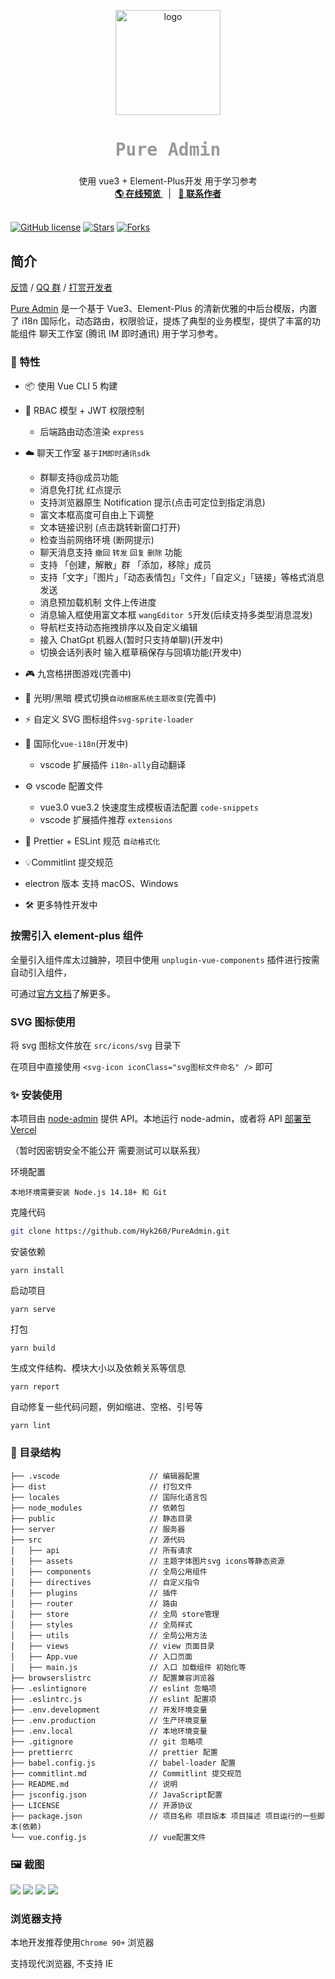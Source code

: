 <p align="center">
  <a>
    <img src="./images/log.png" alt="logo" width="168" height="168">
  </a>
  <h2 
     align="center" 
     style="font-weight: 600;font: bold 200% Consolas, Monaco, monospace;color: #999;"
     >
    Pure Admin
  </h2>
  <p align="center">
    使用 vue3 + Element-Plus开发 用于学习参考
    <br />
    <a href="https://pureadmin.cn" target="blank">
      <strong>🌎 在线预览</strong>
    </a>
    &nbsp;&nbsp;|&nbsp;&nbsp;
    <a href="https://jq.qq.com/?_wv=1027&k=Cd4Ihd2J" target="blank">
      <strong>💬 联系作者</strong>
    </a> 
    <br />
    <br />
  </p>
</p>

[![GitHub license](https://img.shields.io/github/license/Hyk260/PureAdmin)](https://github.com/Hyk260/PureAdmin/blob/master/LICENSE) [![Stars](https://img.shields.io/github/stars/Hyk260/PureAdmin.svg)](https://github.com/Hyk260/PureAdmin/stargazers) [![Forks](https://img.shields.io/github/forks/Hyk260/PureAdmin.svg)](https://github.com/Hyk260/PureAdmin/network/members)

## 简介

[反馈](https://github.com/Hyk260/PureAdmin/issues) / [QQ 群](https://github.com/Hyk260/PureAdmin/discussions/2) / [打赏开发者](./images/weix.png)

[Pure Admin](https://github.com/Hyk260/PureAdmin) 是一个基于 Vue3、Element-Plus 的清新优雅的中后台模版，内置了 i18n 国际化，动态路由，权限验证，提炼了典型的业务模型，提供了丰富的功能组件 聊天工作室 (腾讯 IM 即时通讯) 用于学习参考。

### 🎉 特性

- 📦️ 使用 Vue CLI 5 构建
- 📃 RBAC 模型 + JWT 权限控制

  - 后端路由动态渲染 `express`

- ☁️ 聊天工作室 `基于IM即时通讯sdk`

  - 群聊支持@成员功能
  - 消息免打扰 红点提示
  - 支持浏览器原生 Notification 提示(点击可定位到指定消息)
  - 富文本框高度可自由上下调整
  - 文本链接识别 (点击跳转新窗口打开)
  - 检查当前网络环境 (断网提示)
  - 聊天消息支持 `撤回` `转发` `回复` `删除` 功能
  - 支持 「创建，解散」群 「添加，移除」成员
  - 支持「文字」「图片」「动态表情包」「文件」「自定义」「链接」等格式消息发送
  - 消息预加载机制 文件上传进度
  - 消息输入框使用富文本框 `wangEditor 5`开发(后续支持多类型消息混发)
  - 导航栏支持动态拖拽排序以及自定义编辑
  - 接入 ChatGpt 机器人(暂时只支持单聊)(开发中)
  - 切换会话列表时 输入框草稿保存与回填功能(开发中)

- 🎮 九宫格拼图游戏(完善中)
- 🌚 光明/黑暗 模式切换`自动根据系统主题改变`(完善中)
- ⚡️ 自定义 SVG 图标组件`svg-sprite-loader`
- 🔴 国际化`vue-i18n`(开发中)

  - vscode 扩展插件 `i18n-ally`自动翻译

- ⚙️ vscode 配置文件
  - vue3.0 vue3.2 快速度生成模板语法配置 `code-snippets`
  - vscode 扩展插件推荐 `extensions`
- 🔧 Prettier + ESLint 规范 `自动格式化`
- 💡Commitlint 提交规范
- electron 版本 支持 macOS、Windows
- 🛠 更多特性开发中

### 按需引入 element-plus 组件

全量引入组件库太过臃肿，项目中使用 `unplugin-vue-components` 插件进行按需自动引入组件，

可通过[官方文档](https://element-plus.org/zh-CN/guide/quickstart.html#按需导入)了解更多。

### SVG 图标使用

将 svg 图标文件放在 `src/icons/svg` 目录下

在项目中直接使用 `<svg-icon iconClass="svg图标文件命名" />` 即可

### ✨ 安装使用

本项目由 [node-admin](https://node-admin.cn) 提供 API。本地运行 node-admin，或者将 API [部署至 Vercel](https://vercel.com)

（暂时因密钥安全不能公开 需要测试可以联系我）

环境配置

```
本地环境需要安装 Node.js 14.18+ 和 Git
```

克隆代码

```bash
git clone https://github.com/Hyk260/PureAdmin.git
```

安装依赖

```
yarn install
```

启动项目

```
yarn serve
```

打包

```
yarn build
```

生成文件结构、模块大小以及依赖关系等信息

```
yarn report
```

自动修复一些代码问题，例如缩进、空格、引号等

```
yarn lint
```

### 🎨 目录结构

```
├── .vscode                    // 编辑器配置
├── dist                       // 打包文件
├── locales                    // 国际化语言包
├── node_modules               // 依赖包
├── public                     // 静态目录
├── server                     // 服务器
├── src                        // 源代码
│   ├── api                    // 所有请求
│   ├── assets                 // 主题字体图片svg icons等静态资源
│   ├── components             // 全局公用组件
│   ├── directives             // 自定义指令
│   ├── plugins                // 插件
│   ├── router                 // 路由
│   ├── store                  // 全局 store管理
│   ├── styles                 // 全局样式
│   ├── utils                  // 全局公用方法
│   ├── views                  // view 页面目录
│   ├── App.vue                // 入口页面
│   ├── main.js                // 入口 加载组件 初始化等
├── browserslistrc             // 配置兼容浏览器
├── .eslintignore              // eslint 忽略项
├── .eslintrc.js               // eslint 配置项
├── .env.development           // 开发环境变量
├── .env.production            // 生产环境变量
├── .env.local                 // 本地环境变量
├── .gitignore                 // git 忽略项
├── prettierrc                 // prettier 配置
├── babel.config.js            // babel-loader 配置
├── commitlint.md              // Commitlint 提交规范
├── README.md                  // 说明
├── jsconfig.json              // JavaScript配置
├── LICENSE                    // 开源协议
├── package.json               // 项目名称 项目版本 项目描述 项目运行的一些脚本(依赖)
└── vue.config.js              // vue配置文件
```

### 🖼️ 截图

<img src="./images/login.png">

<img src="./images/about.png">

<img src="./images/chatstudio.png">

<img src="./images/chatgpt.png">

### 浏览器支持

本地开发推荐使用`Chrome 90+` 浏览器

支持现代浏览器, 不支持 IE
